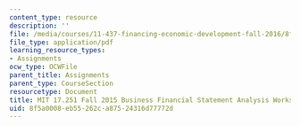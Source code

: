 ```yaml
---
content_type: resource
description: ''
file: /media/courses/11-437-financing-economic-development-fall-2016/8f5a0008eb55262ca87524316d77772d_MIT11_437F16_BusinessFinance.pdf
file_type: application/pdf
learning_resource_types:
- Assignments
ocw_type: OCWFile
parent_title: Assignments
parent_type: CourseSection
resourcetype: Document
title: MIT 17.251 Fall 2015 Business Financial Statement Analysis Worksheet
uid: 8f5a0008-eb55-262c-a875-24316d77772d
---
```

